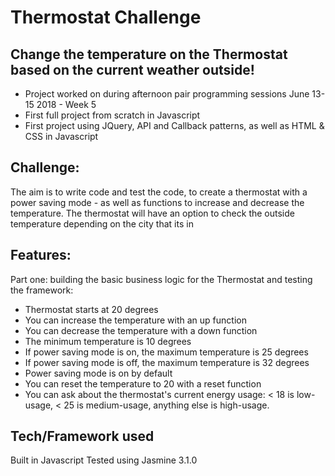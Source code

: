 Thermostat Challenge
=====================

Change the temperature on the Thermostat based on the current weather outside!
-------

* Project worked on during afternoon pair programming sessions June 13-15 2018 - Week 5
* First full project from scratch in Javascript
* First project using JQuery, API and Callback patterns, as well as HTML & CSS in Javascript

Challenge:
-------

The aim is to write code and test the code, to create a thermostat with a power saving mode - as well as functions to increase and decrease the temperature. The thermostat will have an option to check the outside temperature depending on the city that its in

Features:
-------

Part one: building the basic business logic for the Thermostat and testing the framework:
* Thermostat starts at 20 degrees
* You can increase the temperature with an up function
* You can decrease the temperature with a down function
* The minimum temperature is 10 degrees
* If power saving mode is on, the maximum temperature is 25 degrees
* If power saving mode is off, the maximum temperature is 32 degrees
* Power saving mode is on by default
* You can reset the temperature to 20 with a reset function
* You can ask about the thermostat's current energy usage: < 18 is low-usage, < 25 is medium-usage, anything else is high-usage.

## Tech/Framework used

Built in Javascript
Tested using Jasmine 3.1.0
